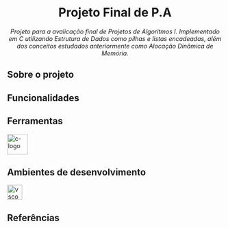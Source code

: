<h1 align="center"> Projeto Final de P.A </h1> 
<p align="center"><i> Projeto para a avalicação final de Projetos de Algoritmos I. Implementado em C utilizando Estrutura de Dados como pilhas e listas encadeadas, além dos conceitos estudados anteriormente como Alocação Dinâmica de Memória. </i></p>

<h2> Sobre o projeto </h2>

<h2> Funcionalidades </h2>

<h2> Ferramentas </h2> 
<p display="inline-block">
  <img width="48" src="https://avatars.githubusercontent.com/u/25699522?s=200&v=4" alt="c-logo"/>
</p>

<h2> Ambientes de desenvolvimento </h2>
<img width="35" src="https://upload.wikimedia.org/wikipedia/commons/thumb/9/9a/Visual_Studio_Code_1.35_icon.svg/2048px-Visual_Studio_Code_1.35_icon.svg.png" alt="vscode-logo"/>

<h2> Referências </h2>
